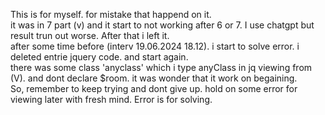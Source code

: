 This is for myself. for mistake that happend on it.
<br>
it was in 7 part (v) and it start to not working after 6 or 7. I use chatgpt but result trun out worse. After that i left it.
<br>
after some time before (interv 19.06.2024 18.12). i start to solve error.
i deleted entrie jquery code. and start again.<br>
there was some class 'anyclass' which i type anyClass in jq viewing from (V). and dont declare $room. it was wonder that it work on begaining.<br>
So, remember to keep trying and dont give up. hold on some error for viewing later with fresh mind. Error is for solving.
